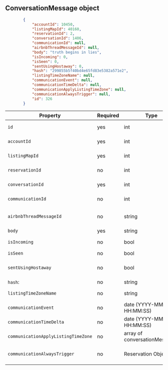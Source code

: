## ConversationMessage object

```json
        {
            "accountId": 10450,
            "listingMapId": 40160,
            "reservationId": 2,
            "conversationId": 1406,
            "communicationId": null,
            "airbnbThreadMessageId": null,
            "body": "truth begins in lies",
            "isIncoming": 0,
            "isSeen": 0,
            "sentUsingHostaway": 0,
            "hash": "299855b5f40bd4e65fd83e5382a571e2",
            "listingTimeZoneName": null,
            "communicationEvent": null,
            "communicationTimeDelta": null,
            "communicationApplyListingTimeZone": null,
            "communicationAlwaysTrigger": null,
            "id": 326
        }
```

Property | Required | Type | Description
-------- | -------- | ---- | ----------- 
`id` | yes | int | Identifier of conversation object
`accountId` | yes | int | Identifier of account
`listingMapId` | yes | int | Identifier of listing object.
`reservationId` | no | int | Identifier of reservation object
`conversationId` | yes | int | Identifier of conversation object
`communicationId` | no | int | Identifier of communication
`airbnbThreadMessageId` | no | string | reference to channel conversation/thread
`body` | yes | string | message contents
`isIncoming` | no | bool | is incoming message
`isSeen` | no | bool | is message seen
`sentUsingHostaway` | no | bool | is message sent from hostaway dashboard
`hash`: | no | string | message checksum
`listingTimeZoneName` | no | string | name of Listing time zone  
`communicationEvent` | no | date (YYYY-MM-DD HH:MM:SS) | last message sent moment
`communicationTimeDelta` | no | date (YYYY-MM-DD HH:MM:SS) | last message received moment
`communicationApplyListingTimeZone` | no | array of conversationMessages | the latest message in conversation  
`communicationAlwaysTrigger` | no | Reservation Object | the reservation related to the conversation
